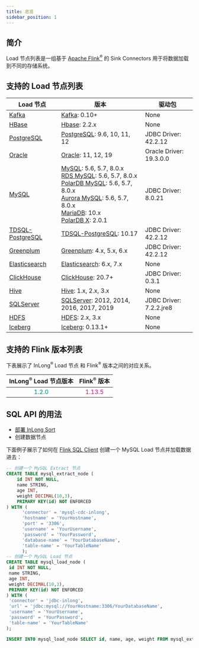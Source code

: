 ```yaml
---
title: 总览
sidebar_position: 1
---
```


## 简介

Load 节点列表是一组基于 <a href="https://flink.apache.org/">Apache Flink<sup>®</sup></a> 的 Sink Connectors 用于将数据加载到不同的存储系统。

## 支持的 Load 节点列表
| Load 节点                                 | 版本                                                                                                                                                                                                                                                                                                                                                                                                     | 驱动包                     |
|-----------------------------------------|--------------------------------------------------------------------------------------------------------------------------------------------------------------------------------------------------------------------------------------------------------------------------------------------------------------------------------------------------------------------------------------------------------|-------------------------|
| [Kafka](kafka.md)                       | [Kafka](https://kafka.apache.org/): 0.10+                                                                                                                                                                                                                                                                                                                                                              | None                    |
| [HBase](hbase.md)                       | [Hbase](https://hbase.apache.org/): 2.2.x                                                                                                                                                                                                                                                                                                                                                              | None                    |
| [PostgreSQL](postgresql.md)             | [PostgreSQL](https://www.postgresql.org/): 9.6, 10, 11, 12                                                                                                                                                                                                                                                                                                                                             | JDBC Driver: 42.2.12    |
| [Oracle](oracle.md)                     | [Oracle](https://www.oracle.com/index.html): 11, 12, 19                                                                                                                                                                                                                                                                                                                                                | Oracle Driver: 19.3.0.0 |
| [MySQL](mysql.md)                       | [MySQL](https://dev.mysql.com/doc): 5.6, 5.7, 8.0.x <br/> [RDS MySQL](https://www.aliyun.com/product/rds/mysql): 5.6, 5.7, 8.0.x <br/> [PolarDB MySQL](https://www.aliyun.com/product/polardb): 5.6, 5.7, 8.0.x <br/> [Aurora MySQL](https://aws.amazon.com/cn/rds/aurora): 5.6, 5.7, 8.0.x <br/> [MariaDB](https://mariadb.org): 10.x <br/> [PolarDB X](https://github.com/polardb/polardbx-sql): 2.0.1 | JDBC Driver: 8.0.21     |
| [TDSQL-PostgreSQL](tdsql-postgresql.md) | [TDSQL-PostgreSQL](https://cloud.tencent.com/document/product/1129): 10.17                                                                                                                                                                                                                                                                                                                             | JDBC Driver: 42.2.12    |
| [Greenplum](greenplum.md)               | [Greenplum](https://greenplum.org/): 4.x, 5.x, 6.x                                                                                                                                                                                                                                                                                                                                                     | JDBC Driver: 42.2.12    |
| [Elasticsearch](elasticsearch.md)       | [Elasticsearch](https://www.elastic.co/): 6.x, 7.x                                                                                                                                                                                                                                                                                                                                                     | None                    |
| [ClickHouse](clickhouse.md)             | [ClickHouse](https://clickhouse.com/): 20.7+                                                                                                                                                                                                                                                                                                                                                           | JDBC Driver: 0.3.1      |
| [Hive](hive.md)                         | [Hive](https://hive.apache.org/): 1.x, 2.x, 3.x                                                                                                                                                                                                                                                                                                                                                        | None                    |
| [SQLServer](sqlserver.md)               | [SQLServer](https://www.microsoft.com/sql-server): 2012, 2014, 2016, 2017, 2019                                                                                                                                                                                                                                                                                                                        | JDBC Driver: 7.2.2.jre8 |
| [HDFS](hdfs.md)                         | [HDFS](https://hadoop.apache.org/): 2.x, 3.x                                                                                                                                                                                                                                                                                                                                                           | None                    |
| [Iceberg](iceberg.md)                   | [Iceberg](https://iceberg.apache.org/): 0.13.1+                                                                                                                                                                                                                                                                                                                                                        | None                    |


## 支持的 Flink 版本列表

下表展示了 InLong<sup>®</sup> Load 节点 和 Flink<sup>®</sup> 版本之间的对应关系。

|    InLong<sup>®</sup> Load 节点版本     |            Flink<sup>®</sup> 版本             |
|:-----------------------------------:|:-------------------------------------------:|
| <font color="DarkCyan">1.2.0</font> | <font color="MediumVioletRed">1.13.5</font> |

## SQL API 的用法
- [部署 InLong Sort](modules/sort/quick_start.md)
- 创建数据节点

下面例子展示了如何在 [Flink SQL Client](https://ci.apache.org/projects/flink/flink-docs-release-1.13/dev/table/sqlClient.html) 创建一个 MySQL Load 节点并加载数据进去：

```sql
-- 创建一个 MySQL Extract 节点
CREATE TABLE mysql_extract_node (
    id INT NOT NULL,
    name STRING,
    age INT,
    weight DECIMAL(10,3),
    PRIMARY KEY(id) NOT ENFORCED
) WITH (
      'connector' = 'mysql-cdc-inlong',
      'hostname' = 'YourHostname',
      'port' = '3306',
      'username' = 'YourUsername',
      'password' = 'YourPassword',
      'database-name' = 'YourDatabaseName',
      'table-name' = 'YourTableName'
      );
-- 创建一个 MySQL Load 节点
CREATE TABLE mysql_load_node (
 id INT NOT NULL,
 name STRING,
 age INT,
 weight DECIMAL(10,3),
 PRIMARY KEY(id) NOT ENFORCED
) WITH (
 'connector' = 'jdbc-inlong',
 'url' = 'jdbc:mysql://YourHostname:3306/YourDatabaseName',
 'username' = 'YourUsername',
 'password' = 'YourPassword',
 'table-name' = 'YourTableName'
);

INSERT INTO mysql_load_node SELECT id, name, age, weight FROM mysql_extract_node;
```